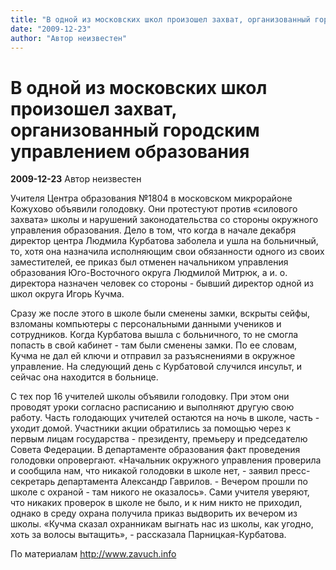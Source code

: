```yaml
---
title: "В одной из московских школ произошел захват, организованный городским управлением образования"
date: "2009-12-23"
author: "Автор неизвестен"
---
```


# В одной из московских школ произошел захват, организованный городским управлением образования

**2009-12-23** Автор неизвестен

Учителя Центра образования №1804 в московском микрорайоне Кожухово объявили голодовку. Они протестуют против «силового захвата» школы и нарушений законодательства со стороны окружного управления образования. Дело в том, что когда в начале декабря директор центра Людмила Курбатова заболела и ушла на больничный, то, хотя она назначила исполняющим свои обязанности одного из своих заместителей, ее приказ был отменен начальником управления образования Юго-Восточного округа Людмилой Митрюк, а и. о. директора назначен человек со стороны - бывший директор одной из школ округа Игорь Кучма.

Сразу же после этого в школе были сменены замки, вскрыты сейфы, взломаны компьютеры с персональными данными учеников и сотрудников. Когда Курбатова вышла с больничного, то не смогла попасть в свой кабинет - там были сменены замки. По ее словам, Кучма не дал ей ключи и отправил за разъяснениями в окружное управление. На следующий день с Курбатовой случился инсульт, и сейчас она находится в больнице.

С тех пор 16 учителей школы объявили голодовку. При этом они проводят уроки согласно расписанию и выполняют другую свою работу. Часть голодающих учителей остаются на ночь в школе, часть - уходит домой. Участники акции обратились за помощью через к первым лицам государства - президенту, премьеру и председателю Совета Федерации. В департаменте образования факт проведения голодовки опровергают. «Начальник окружного управления проверила и сообщила нам, что никакой голодовки в школе нет, - заявил пресс-секретарь департамента Александр Гаврилов. - Вечером прошли по школе с охраной - там никого не оказалось». Сами учителя уверяют, что никаких проверок в школе не было, и к ним никто не приходил, однако в среду охрана получила приказ выдворить их вечером из школы. «Кучма сказал охранникам выгнать нас из школы, как угодно, хоть за волосы вытащить», - рассказала Парницкая-Курбатова.

По материалам http://www.zavuch.info
